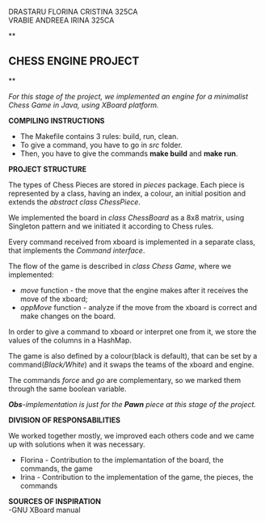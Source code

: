 DRASTARU FLORINA CRISTINA 325CA\
VRABIE ANDREEA IRINA 325CA

**

## CHESS ENGINE PROJECT

**

*For this stage of the project, we implemented an engine for a minimalist Chess Game in Java, using XBoard platform.* 

**COMPILING INSTRUCTIONS**

 - The Makefile contains 3 rules: build, run, clean. 
 - To give a command, you have to go in *src* folder. 
 - Then, you have to give the commands
   **make build** and **make run**.

**PROJECT STRUCTURE**

The types of Chess Pieces are stored in *pieces* package. 
Each piece is represented by a class, having an index, a colour, 
an initial position and extends the *abstract class ChessPiece*.

We implemented the board in *class ChessBoard* as a 8x8 matrix, 
using Singleton pattern and we initiated it according to Chess rules.

Every command received from xboard is implemented in a separate class, that implements the *Command interface*.

The flow of the game is described in *class Chess Game*, where we implemented:

 -  *move* function - the move that the engine makes after it receives the move of the xboard;
 - *oppMove* function - analyze if the move from the xboard is correct and make changes on the board.

In order to give a command to xboard or interpret one from it, 
we store the values of the columns in a HashMap. 

The game is also defined by a colour(black is default), that can be 
set by a command(*Black/White*) and it swaps the teams of the xboard and engine. 

The commands *force* and *go* are complementary, 
so we marked them through the same boolean variable.

***Obs**-implementation is just for the **Pawn** piece at this stage of the project.*

**DIVISION OF RESPONSABILITIES**

We worked together mostly, we improved each others code and 
we came up with solutions when it was necessary.

 - Florina - Contribution to the implemantation  of the board, the commands, the game
 - Irina - Contribution to the implementation of the game, the pieces, the commands

**SOURCES OF INSPIRATION**\
-GNU XBoard manual

